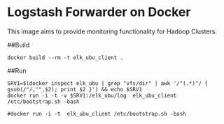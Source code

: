 # Logstash Forwarder on Docker

This image aims to provide monitoring functionality for Hadoop Clusters.

##Build
```
docker build --rm -t elk_ubu_client .
```

##Run
```
SRV1=$(docker inspect elk_ubu | grep "vfs/dir" | awk '/"(.*)"/ { gsub(/"/,"",$2); print $2 }') && echo $SRV1
docker run -i -t -v $SRV1:/elk_ubu/log  elk_ubu_client /etc/bootstrap.sh -bash

#docker run -i -t  elk_ubu_client /etc/bootstrap.sh -bash
```
